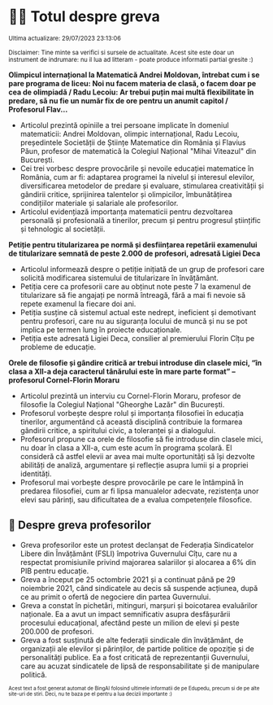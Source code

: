 # 👩‍🏫 Totul despre greva
<sub>Ultima actualizare: 29/07/2023 23:13:06</sub>

<sub>Disclaimer: Tine minte sa verifici si sursele de actualitate. Acest site este doar un instrument de indrumare: nu il lua ad litteram - poate produce informatii partial gresite :)</sub>

**Olimpicul internațional la Matematică Andrei Moldovan, întrebat cum i se pare programa de liceu: Noi nu facem materia de clasă, o facem doar pe cea de olimpiadă / Radu Lecoiu: Ar trebui puțin mai multă flexibilitate în predare, să nu fie un număr fix de ore pentru un anumit capitol / Profesorul Flav...**
- Articolul prezintă opiniile a trei persoane implicate în domeniul matematicii: Andrei Moldovan, olimpic internațional, Radu Lecoiu, președintele Societății de Științe Matematice din România și Flavius Păun, profesor de matematică la Colegiul Național "Mihai Viteazul" din București.
- Cei trei vorbesc despre provocările și nevoile educației matematice în România, cum ar fi: adaptarea programei la nivelul și interesul elevilor, diversificarea metodelor de predare și evaluare, stimularea creativității și gândirii critice, sprijinirea talentelor și olimpicilor, îmbunătățirea condițiilor materiale și salariale ale profesorilor.
- Articolul evidențiază importanța matematicii pentru dezvoltarea personală și profesională a tinerilor, precum și pentru progresul științific și tehnologic al societății.

**Petiție pentru titularizarea pe normă și desființarea repetării examenului de titularizare semnată de peste 2.000 de profesori, adresată Ligiei Deca**
- Articolul informează despre o petiție inițiată de un grup de profesori care solicită modificarea sistemului de titularizare în învățământ.
- Petiția cere ca profesorii care au obținut note peste 7 la examenul de titularizare să fie angajați pe normă întreagă, fără a mai fi nevoie să repete examenul la fiecare doi ani.
- Petiția susține că sistemul actual este nedrept, ineficient și demotivant pentru profesori, care nu au siguranța locului de muncă și nu se pot implica pe termen lung în proiecte educaționale.
- Petiția este adresată Ligiei Deca, consilier al premierului Florin Cîțu pe probleme de educație.

**Orele de filosofie și gândire critică ar trebui introduse din clasele mici, “în clasa a XII-a deja caracterul tânărului este în mare parte format” – profesorul Cornel-Florin Moraru**
- Articolul prezintă un interviu cu Cornel-Florin Moraru, profesor de filosofie la Colegiul Național "Gheorghe Lazăr" din București.
- Profesorul vorbește despre rolul și importanța filosofiei în educația tinerilor, argumentând că această disciplină contribuie la formarea gândirii critice, a spiritului civic, a toleranței și a dialogului.
- Profesorul propune ca orele de filosofie să fie introduse din clasele mici, nu doar în clasa a XII-a, cum este acum în programa școlară. El consideră că astfel elevii ar avea mai multe oportunități să își dezvolte abilități de analiză, argumentare și reflecție asupra lumii și a propriei identități.
- Profesorul mai vorbește despre provocările pe care le întâmpină în predarea filosofiei, cum ar fi lipsa manualelor adecvate, rezistența unor elevi sau părinți, sau dificultatea de a evalua competențele filosofice.

## 🏫 Despre greva profesorilor
- Greva profesorilor este un protest declanșat de Federația Sindicatelor Libere din Învățământ (FSLI) împotriva Guvernului Cîțu, care nu a respectat promisiunile privind majorarea salariilor și alocarea a 6% din PIB pentru educație.
- Greva a început pe 25 octombrie 2021 și a continuat până pe 29 noiembrie 2021, când sindicatele au decis să suspende acțiunea, după ce au primit o ofertă de negociere din partea Guvernului.
- Greva a constat în pichetări, mitinguri, marșuri și boicotarea evaluărilor naționale. Ea a avut un impact semnificativ asupra desfășurării procesului educațional, afectând peste un milion de elevi și peste 200.000 de profesori.
- Greva a fost susținută de alte federații sindicale din învățământ, de organizații ale elevilor și părinților, de partide politice de opoziție și de personalități publice. Ea a fost criticată de reprezentanții Guvernului, care au acuzat sindicatele de lipsă de responsabilitate și de manipulare politică.


<sub><sub>Acest text a fost generat automat de BingAI folosind ultimele informatii de pe Edupedu, precum si de pe alte site-uri de stiri. Deci, nu te baza pe el pentru a lua decizii importante :)</sub></sub>